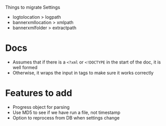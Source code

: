 Things to migrate
Settings
- logtolocation > logpath
- bannerxmllocation > xmlpath
- bannerxmlfolder > extractpath






# Docs
* Assumes that if there is a `<?xml` or `<!DOCTYPE` in the start of the doc, it is well formed
* Otherwise, it wraps the input in <lmb> tags to make sure it works correctly


# Features to add
* Progress object for parsing
* Use MD5 to see if we have run a file, not timestamp
* Option to reprocess from DB when settings change

